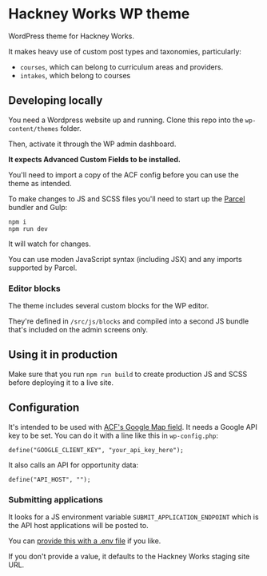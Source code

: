 # Hackney Works WP theme

WordPress theme for Hackney Works.

It makes heavy use of custom post types and taxonomies, particularly:

- `courses`, which can belong to curriculum areas and providers.
- `intakes`, which belong to courses

## Developing locally

You need a Wordpress website up and running. Clone this repo into the `wp-content/themes` folder.

Then, activate it through the WP admin dashboard.

**It expects Advanced Custom Fields to be installed.**

You'll need to import a copy of the ACF config before you can use the theme as intended.

To make changes to JS and SCSS files you'll need to start up the [Parcel](https://parceljs.org) bundler and Gulp:

```
npm i
npm run dev
```

It will watch for changes.

You can use moden JavaScript syntax (including JSX) and any imports supported by Parcel.

### Editor blocks

The theme includes several custom blocks for the WP editor.

They're defined in `/src/js/blocks` and compiled into a second JS bundle that's included on the admin screens only.

## Using it in production

Make sure that you run `npm run build` to create production JS and SCSS before deploying it to a live site.

## Configuration

It's intended to be used with [ACF's Google Map field](https://www.advancedcustomfields.com/resources/google-map/). It needs a Google API key to be set. You can do it with a line like this in `wp-config.php`:

```
define("GOOGLE_CLIENT_KEY", "your_api_key_here");
```

It also calls an API for opportunity data:

```
define("API_HOST", "");
```

### Submitting applications

It looks for a JS environment variable `SUBMIT_APPLICATION_ENDPOINT` which is the API host applications will be posted to.

You can [provide this with a .env file](https://parceljs.org/env.html) if you like.

If you don't provide a value, it defaults to the Hackney Works staging site URL.